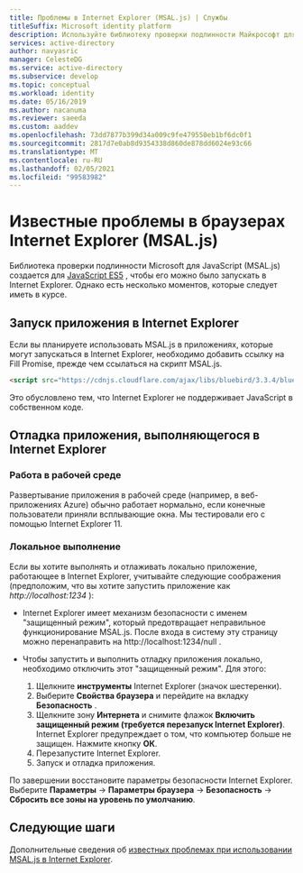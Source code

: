 ```yaml
---
title: Проблемы в Internet Explorer (MSAL.js) | Службы
titleSuffix: Microsoft identity platform
description: Используйте библиотеку проверки подлинности Майкрософт для JavaScript (MSAL.js) с браузером Internet Explorer.
services: active-directory
author: navyasric
manager: CelesteDG
ms.service: active-directory
ms.subservice: develop
ms.topic: conceptual
ms.workload: identity
ms.date: 05/16/2019
ms.author: nacanuma
ms.reviewer: saeeda
ms.custom: aaddev
ms.openlocfilehash: 73dd7877b399d34a009c9fe479550eb1bf6dc0f1
ms.sourcegitcommit: 2817d7e0ab8d9354338d860de878dd6024e93c66
ms.translationtype: MT
ms.contentlocale: ru-RU
ms.lasthandoff: 02/05/2021
ms.locfileid: "99583982"
---
```

# <a name="known-issues-on-internet-explorer-browsers-msaljs"></a>Известные проблемы в браузерах Internet Explorer (MSAL.js)

Библиотека проверки подлинности Microsoft для JavaScript (MSAL.js) создается для [JavaScript ES5](https://fr.wikipedia.org/wiki/ECMAScript#ECMAScript_Edition_5_.28ES5.29) , чтобы его можно было запускать в Internet Explorer. Однако есть несколько моментов, которые следует иметь в курсе.

## <a name="run-an-app-in-internet-explorer"></a>Запуск приложения в Internet Explorer
Если вы планируете использовать MSAL.js в приложениях, которые могут запускаться в Internet Explorer, необходимо добавить ссылку на Fill Promise, прежде чем ссылаться на скрипт MSAL.js.

```html
<script src="https://cdnjs.cloudflare.com/ajax/libs/bluebird/3.3.4/bluebird.min.js" class="pre"></script>
```

Это обусловлено тем, что Internet Explorer не поддерживает JavaScript в собственном коде.

## <a name="debugging-an-application-running-in-internet-explorer"></a>Отладка приложения, выполняющегося в Internet Explorer

### <a name="running-in-production"></a>Работа в рабочей среде
Развертывание приложения в рабочей среде (например, в веб-приложениях Azure) обычно работает нормально, если конечные пользователи приняли всплывающие окна. Мы тестировали его с помощью Internet Explorer 11.

### <a name="running-locally"></a>Локальное выполнение
Если вы хотите выполнять и отлаживать локально приложение, работающее в Internet Explorer, учитывайте следующие соображения (предположим, что вы хотите запустить приложение как *http://localhost:1234* ):

- Internet Explorer имеет механизм безопасности с именем "защищенный режим", который предотвращает неправильное функционирование MSAL.js. После входа в систему эту страницу можно перенаправить на http://localhost:1234/null .

- Чтобы запустить и выполнить отладку приложения локально, необходимо отключить этот "защищенный режим". Для этого:

    1. Щелкните **инструменты** Internet Explorer (значок шестеренки).
    1. Выберите **Свойства браузера** и перейдите на вкладку **Безопасность** .
    1. Щелкните зону **Интернета** и снимите флажок **Включить защищенный режим (требуется перезапуск Internet Explorer)**. Internet Explorer предупреждает о том, что компьютер больше не защищен. Нажмите кнопку **ОК**.
    1. Перезапустите Internet Explorer.
    1. Запуск и отладка приложения.

По завершении восстановите параметры безопасности Internet Explorer.  Выберите **Параметры**  ->  **Параметры браузера**  ->  **Безопасность**  ->  **Сбросить все зоны на уровень по умолчанию**.

## <a name="next-steps"></a>Следующие шаги
Дополнительные сведения об [известных проблемах при использовании MSAL.js в Internet Explorer](msal-js-use-ie-browser.md).